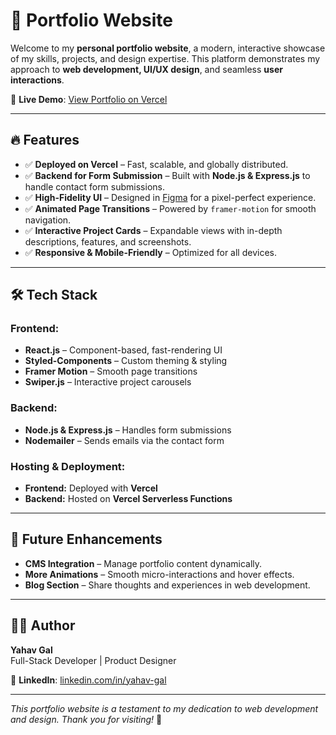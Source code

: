 # 🎨 Portfolio Website  

Welcome to my **personal portfolio website**, a modern, interactive showcase of my skills, projects, and design expertise. This platform demonstrates my approach to **web development, UI/UX design**, and seamless **user interactions**.

📍 **Live Demo**: [View Portfolio on Vercel](https://portfolio-pf0ccyicq-yahavs-projects.vercel.app/projects)  

---

## 🔥 Features  

- ✅ **Deployed on Vercel** – Fast, scalable, and globally distributed.  
- ✅ **Backend for Form Submission** – Built with **Node.js & Express.js** to handle contact form submissions.  
- ✅ **High-Fidelity UI** – Designed in [Figma](https://www.figma.com/design/GnoCNojkfu6HB2cz9G7eVn/Portfolio?m=auto&t=VA2m99nBGCscb8Yd-1) for a pixel-perfect experience.  
- ✅ **Animated Page Transitions** – Powered by `framer-motion` for smooth navigation.  
- ✅ **Interactive Project Cards** – Expandable views with in-depth descriptions, features, and screenshots.  
- ✅ **Responsive & Mobile-Friendly** – Optimized for all devices.  

---

## 🛠️ Tech Stack  

### **Frontend:**  
- **React.js** – Component-based, fast-rendering UI  
- **Styled-Components** – Custom theming & styling  
- **Framer Motion** – Smooth page transitions  
- **Swiper.js** – Interactive project carousels  

### **Backend:**  
- **Node.js & Express.js** – Handles form submissions  
- **Nodemailer** – Sends emails via the contact form  

### **Hosting & Deployment:**  
- **Frontend:** Deployed with **Vercel**  
- **Backend:** Hosted on **Vercel Serverless Functions**  

---

## 📄 Future Enhancements  
- **CMS Integration** – Manage portfolio content dynamically.  
- **More Animations** – Smooth micro-interactions and hover effects.  
- **Blog Section** – Share thoughts and experiences in web development.  

---

## 👨‍💻 Author  

**Yahav Gal**  
Full-Stack Developer | Product Designer  

🔗 **LinkedIn**: [linkedin.com/in/yahav-gal](https://www.linkedin.com/in/yahav-gal-727502203/)  

---

*This portfolio website is a testament to my dedication to web development and design. Thank you for visiting!* 🚀
